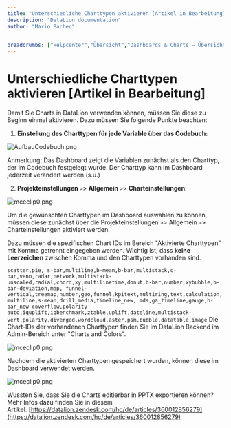 ```yaml
---
title: "Unterschiedliche Charttypen aktivieren [Artikel in Bearbeitung]"
description: "DataLion documentation"
author: "Mario Bacher"


breadcrumbs: ["Helpcenter","Übersicht","Dashboards & Charts – Übersicht & Anleitungen"]
---
```


# Unterschiedliche Charttypen aktivieren [Artikel in Bearbeitung]

Damit Sie Charts in DataLion verwenden können, müssen Sie diese zu Beginn einmal aktivieren. Dazu müssen Sie folgende Punkte beachten:

1.  **Einstellung des Charttypen für jede Variable über das Codebuch:**
    

![AufbauCodebuch.png](/img/83755159.png)

Anmerkung: Das Dashboard zeigt die Variablen zunächst als den Charttyp, der im Codebuch festgelegt wurde. Der Charttyp kann im Dashboard jederzeit verändert werden (s.u.)

2.  **Projekteinstellungen** `>`> **Allgemein** `>`> **Charteinstellungen**:
    

![mceclip0.png](/img/83755166.png)

Um die gewünschten Charttypen im Dashboard auswählen zu können, müssen diese zunächst über die Projekteinstellungen `>`> Allgemein `>`> Charteinstellungen aktiviert werden.

Dazu müssen die spezifischen Chart IDs im Bereich "Aktivierte Charttypen" mit Komma getrennt eingegeben werden. Wichtig ist, dass **keine Leerzeichen** zwischen Komma und den Charttypen vorhanden sind.

``
scatter,pie, s-bar,multiline,b-mean,b-bar,multistack,c-bar,venn,radar,network,multistack-unscaled,radial,chord,xy,multilinetime,donut,b-bar,number,xybubble,b-bar-deviation,map, funnel-vertical,treemap,number,geo,funnel,kpitext,multiring,text,calculation,multiline,s-mean,drill_media,timeline_new, mds,ga_timeline,gauge,b-bar_new coverflow,polarity-auto,iquplift,iqbenchmark,ztable,uplift,dateline,multistack-vert,polarity,diverged,wordcloud,aster,psm,bubble,datatable,image
``
Die Chart-IDs der vorhandenen Charttypen finden Sie im DataLion Backend im Admin-Bereich unter "Charts and Colors".

![mceclip0.png](/img/83755166.png)

Nachdem die aktivierten Charttypen gespeichert wurden, können diese im Dashboard verwendet werden.

![mceclip0.png](/img/83755166.png)

Wussten Sie, dass Sie die Charts editierbar in PPTX exportieren können? Mehr Infos dazu finden Sie in diesem Artikel: [https://datalion.zendesk.com/hc/de/articles/360012856279](https://datalion.zendesk.com/hc/de/articles/360012856279)

